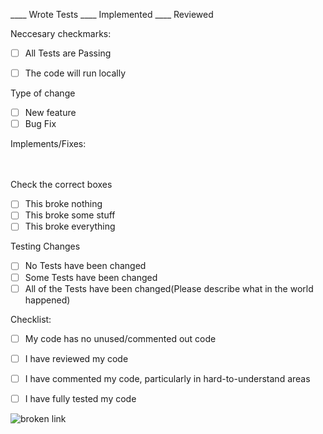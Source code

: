____ Wrote Tests ____ Implemented ____ Reviewed

Neccesary checkmarks:

  - [ ] All Tests are Passing

  - [ ] The code will run locally

Type of change

  - [ ] New feature
  - [ ] Bug Fix

Implements/Fixes:
<br><br><br>
    

Check the correct boxes

  - [ ] This broke nothing
  - [ ] This broke some stuff
  - [ ] This broke everything

Testing Changes

   - [ ] No Tests have been changed
   - [ ] Some Tests have been changed
   - [ ] All of the Tests have been changed(Please describe what in the world happened)

Checklist:

   - [ ] My code has no unused/commented out code
   - [ ] I have reviewed my code
   - [ ] I have commented my code, particularly in hard-to-understand areas
   - [ ] I have fully tested my code


![broken link](https://media.tenor.com/FRi5efWsLMwAAAAM/calgary-flames-elias-lindholm.gif)
